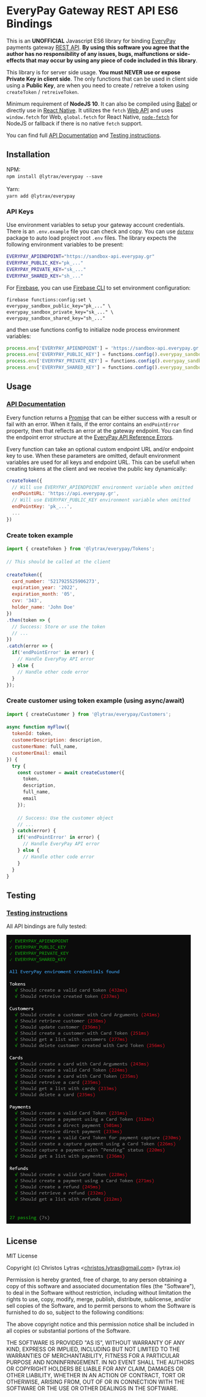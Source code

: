 # EveryPay Gateway REST API ES6 Bindings

This is an **UNOFFICIAL** Javascript ES6 library for binding [EveryPay](https://www.everypay.gr/) payments gateway [REST API](https://www.everypay.gr/api-reference/). **By using this software you agree that the author has no responsibility of any issues, bugs, malfunctions or side-effects that may occur by using any piece of code included in this library**.

This library is for server side usage. **You must NEVER use or expose Private Key in client side**. The only functions that can be used in client side using a **Public Key**, are when you need to create / retreive a token using `createToken` / `retreiveToken`.

Minimum requirement of **NodeJS 10**. It can also be compiled using [Babel](https://babeljs.io/) or directly use in [React Native](https://facebook.github.io/react-native/). It utilizes the `fetch` [Web API](https://developer.mozilla.org/en-US/docs/Web/API/Fetch_API) and uses `window.fetch` for Web, `global.fetch` for React Native, [`node-fetch`](https://www.npmjs.com/package/node-fetch) for NodeJS or fallback if there is no native `fetch` support.

You can find full [API Documentation](docs/API.md) and [Testing instructions](docs/Testing.md).

<a name="installation"></a>
## Installation

NPM:<br>
`npm install @lytrax/everypay --save`<br><br>
Yarn:<br>
`yarn add @lytrax/everypay`

### API Keys

Use environment variables to setup your gateway account credentials. There is an `.env.example` file you can check and copy. You can use [`dotenv`](https://www.npmjs.com/package/dotenv) package to auto load project root `.env` files. The library expects the following environment variables to be present:

```bash
EVERYPAY_APIENDPOINT="https://sandbox-api.everypay.gr"
EVERYPAY_PUBLIC_KEY="pk_..."
EVERYPAY_PRIVATE_KEY="sk_..."
EVERYPAY_SHARED_KEY="sh_..."
```

For [Firebase](https://firebase.google.com/), you can use [Firebase CLI](https://firebase.google.com/docs/cli/#functions-commands) to set environment configuration:

```
firebase functions:config:set \
everypay_sandbox_public_key="pk_..." \
everypay_sandbox_private_key="sk_..." \
everypay_sandbox_shared_key="sh_..."
```

and then use functions config to initialize node process environment variables:

```js
process.env['EVERYPAY_APIENDPOINT'] = 'https://sandbox-api.everypay.gr';
process.env['EVERYPAY_PUBLIC_KEY'] = functions.config().everypay_sandbox_public_key;
process.env['EVERYPAY_PRIVATE_KEY'] = functions.config().everypay_sandbox_private_key;
process.env['EVERYPAY_SHARED_KEY'] = functions.config().everypay_sandbox_shared_key;
```

<a name="usage"></a>
## Usage

### [API Documentation](docs/API.md)

Every function returns a [Promise](https://developer.mozilla.org/en-US/docs/Web/JavaScript/Reference/Global_Objects/Promise) that can be either success with a result or fail with an error. When it fails, if the error contains an `endPointError` property, then that reflects an error at the gateway endpoint. You can find the endpoint error structure at the [EveryPay API Reference Errors](https://www.everypay.gr/api-reference/#errors).

Every function can take an optional custom endpoint URL and/or endpoint key to use. When these parameters are omitted, default environment variables are used for all keys and endpoint URL. This can be usefull when creating tokens at the client and we receive the public key dynamically:

```javascript
createToken({
  // Will use EVERYPAY_APIENDPOINT environment variable when omitted
  endPointURL: 'https://api.everypay.gr',
  // Will use EVERYPAY_PUBLIC_KEY environment variable when omitted
  endPointKey: 'pk_...',
  ...
})
```

### Create token example

```javascript
import { createToken } from '@lytrax/everypay/Tokens';

// This should be called at the client

createToken({
  card_number: '5217925525906273',
  expiration_year: '2022',
  expiration_month: '05',
  cvv: '343',
  holder_name: 'John Doe'
})
.then(token => {
  // Success: Store or use the token
  // ...
})
.catch(error => {
  if('endPointError' in error) {
    // Handle EveryPay API error
  } else {
    // Handle other code error
  }
});
```

### Create customer using token example (using async/await)

```javascript
import { createCustomer } from '@lytrax/everypay/Customers';

async function myFlow({
  tokenId: token,
  customerDescription: description,
  customerName: full_name,
  customerEmail: email
}) {
  try {
    const customer = await createCustomer({
      token,
      description,
      full_name,
      email
    });

    // Success: Use the customer object
    // ...
  } catch(error) {
    if('endPointError' in error) {
      // Handle EveryPay API error
    } else {
      // Handle other code error
    }
  }
}
```

<a name="testing"></a>
## Testing

### [Testing instructions](docs/Testing.md)

All API bindings are fully tested:

![EveryPay JS API All Tests Passed](docs/EveryPay_JS_API_AllTestsPassed.png)


<a name="license"></a>
## License
MIT License

Copyright (c) Christos Lytras &lt;christos.lytras@gmail.com&gt; (lytrax.io)

Permission is hereby granted, free of charge, to any person obtaining a copy of this software and associated documentation files (the "Software"), to deal in the Software without restriction, including without limitation the rights to use, copy, modify, merge, publish, distribute, sublicense, and/or sell copies of the Software, and to permit persons to whom the Software is furnished to do so, subject to the following conditions:

The above copyright notice and this permission notice shall be included in all copies or substantial portions of the Software.

THE SOFTWARE IS PROVIDED "AS IS", WITHOUT WARRANTY OF ANY KIND, EXPRESS OR IMPLIED, INCLUDING BUT NOT LIMITED TO THE WARRANTIES OF MERCHANTABILITY, FITNESS FOR A PARTICULAR PURPOSE AND NONINFRINGEMENT. IN NO EVENT SHALL THE AUTHORS OR COPYRIGHT HOLDERS BE LIABLE FOR ANY CLAIM, DAMAGES OR OTHER LIABILITY, WHETHER IN AN ACTION OF CONTRACT, TORT OR OTHERWISE, ARISING FROM, OUT OF OR IN CONNECTION WITH THE SOFTWARE OR THE USE OR OTHER DEALINGS IN THE SOFTWARE.

